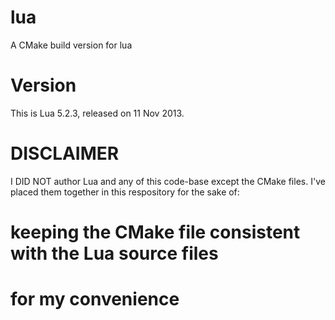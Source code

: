 lua
===

A CMake build version for lua

Version
=======

This is Lua 5.2.3, released on 11 Nov 2013.

DISCLAIMER
==========

I DID NOT author Lua and any of this code-base except the CMake files. I've placed them together in this respository for the sake of:

# keeping the CMake file consistent with the Lua source files
# for my convenience

